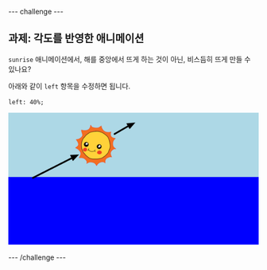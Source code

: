 \--- challenge \---

## 과제: 각도를 반영한 애니메이션

`sunrise` 애니메이션에서, 해를 중앙에서 뜨게 하는 것이 아닌, 비스듬히 뜨게 만들 수 있나요?

아래와 같이 `left` 항목을 수정하면 됩니다.

    left: 40%;
    

![스크린샷](images/sunrise-left.png)

\--- /challenge \---